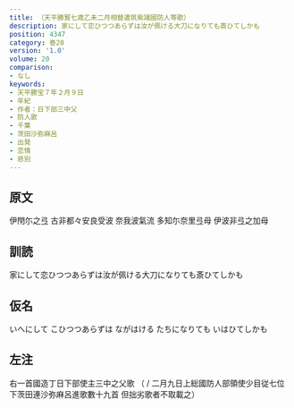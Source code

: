 ```yaml
---
title: （天平勝寳七歳乙未二月相替遣筑紫諸國防人等歌）
description: 家にして恋ひつつあらずは汝が佩ける大刀になりても斎ひてしかも
position: 4347
category: 巻20
version: '1.0'
volume: 20
comparison:
- なし
keywords:
- 天平勝宝７年２月９日
- 年紀
- 作者：日下部三中父
- 防人歌
- 千葉
- 茨田沙弥麻呂
- 出発
- 恋情
- 悲別
---
```


## 原文

伊閇尓之弖 古非都々安良受波 奈我波氣流 多知尓奈里弖母 伊波非弖之加母

## 訓読

家にして恋ひつつあらずは汝が佩ける大刀になりても斎ひてしかも

## 仮名

いへにして こひつつあらずは ながはける たちになりても いはひてしかも

## 左注

右一首國造丁日下部使主三中之父歌 （ / 二月九日上総國防人部領使少目従七位下茨田連沙弥麻呂進歌數十九首 但拙劣歌者不取載之）
